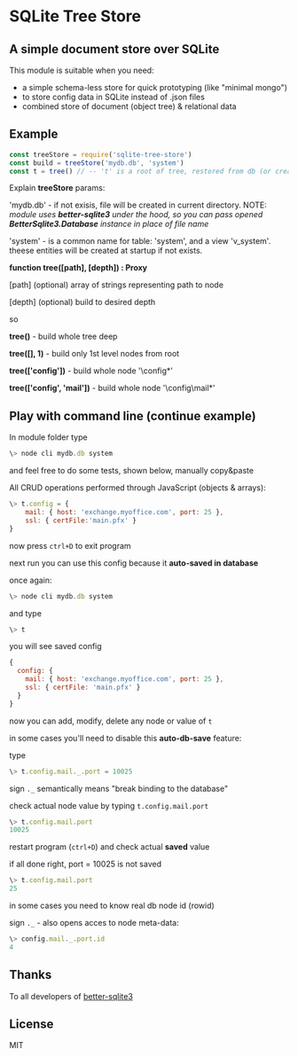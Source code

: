 # SQLite Tree Store
## A simple document store over SQLite
This module is suitable when you need:
- a simple schema-less store for quick prototyping (like "minimal mongo")
- to store config data in SQLite instead of .json files
- combined store of document (object tree) & relational data


## Example
```js
const treeStore = require('sqlite-tree-store')
const build = treeStore('mydb.db', 'system')
const t = tree() // -- 't' is a root of tree, restored from db (or created empty one)
```
Explain **treeStore** params:

'mydb.db' - if not exisis, file will be created in current directory. NOTE: *module uses **better-sqlite3** under the hood, so you can pass opened **BetterSqlite3.Database** instance in place of file name*

'system' - is a common name for table: 'system', and a view 'v_system'. theese entities will be created at startup if not exists.

**function tree([path], [depth]) : Proxy**

  [path] (optional) array of strings representing path to node

  [depth] (optional) build to desired depth

so

**tree()** - build whole tree deep

**tree([], 1)** - build only 1st level nodes from root

**tree(['config'])** - build whole node '\config\*'

**tree(['config', 'mail'])** - build whole node '\config\mail\*'


## Play with command line (continue example)

In module folder type 
```js
\> node cli mydb.db system
```
and feel free to do some tests, shown below, manually copy&paste

All CRUD operations performed through JavaScript (objects & arrays):

```js
\> t.config = { 
    mail: { host: 'exchange.myoffice.com', port: 25 }, 
    ssl: { certFile:'main.pfx' }
}
```
now press `ctrl+D` to exit program

next run you can use this config because it **auto-saved in database**

once again:
```js
\> node cli mydb.db system
```
and type 
```js
\> t
```
you will see saved config
```js
{
  config: {
    mail: { host: 'exchange.myoffice.com', port: 25 },
    ssl: { certFile: 'main.pfx' }
  }
}
```
now you can add, modify, delete any node or value of `t`

in some cases you'll need to disable this **auto-db-save** feature:

type
```js
\> t.config.mail._.port = 10025
```
sign `._`  semantically means "break binding to the database"

check actual node value by typing `t.config.mail.port`
```js
\> t.config.mail.port
10025
```
restart program (`ctrl+D`) and check actual **saved** value

if all done right, port = 10025 is not saved
```js
\> t.config.mail.port
25
```

in some cases you need to know real db node id (rowid)

sign `._`  - also opens acces to node meta-data:
```js
\> config.mail._.port.id
4
```
## Thanks
To all developers of [better-sqlite3](https://github.com/JoshuaWise/better-sqlite3)

## License

MIT
